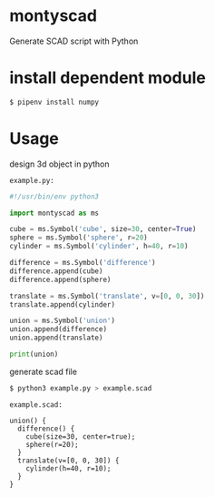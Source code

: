 # montyscad

Generate SCAD script with Python

# install dependent module

``` bash
$ pipenv install numpy
```
# Usage

design 3d object in python

`example.py:`
``` python
#!/usr/bin/env python3

import montyscad as ms

cube = ms.Symbol('cube', size=30, center=True)
sphere = ms.Symbol('sphere', r=20)
cylinder = ms.Symbol('cylinder', h=40, r=10)

difference = ms.Symbol('difference')
difference.append(cube)
difference.append(sphere)

translate = ms.Symbol('translate', v=[0, 0, 30])
translate.append(cylinder)

union = ms.Symbol('union')
union.append(difference)
union.append(translate)

print(union)
```

generate scad file

``` bash
$ python3 example.py > example.scad
```

`example.scad:`
```
union() {
  difference() {
    cube(size=30, center=true);
    sphere(r=20);
  }
  translate(v=[0, 0, 30]) {
    cylinder(h=40, r=10);
  }
}
```

